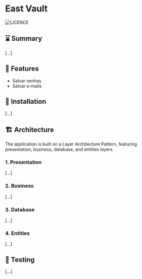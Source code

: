 # East Vault
<img alt="LICENCE" src="https://img.shields.io/github/license/math-reis/east_vault?style=flat-square">

## ⌛️ Summary

[...]

## 💎 Features

- Salvar senhas
- Salvar e-mails

## 🔧 Installation

[...]

## 🏗 Architecture

The application is built on a Layer Architecture Pattern, featuring presentation, business, database, and entities layers.

### 1. Presentation

[...]

### 2. Business

[...]

### 3. Database

[...]

### 4. Entities

[...]

## 🚧 Testing

[...]

